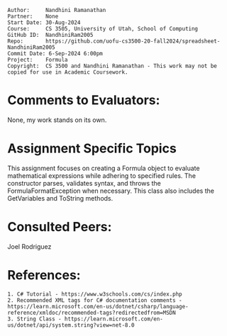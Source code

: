 ```
Author:     Nandhini Ramanathan
Partner:    None
Start Date: 30-Aug-2024
Course:     CS 3505, University of Utah, School of Computing
GitHub ID:  NandhiniRam2005
Repo:       https://github.com/uofu-cs3500-20-fall2024/spreadsheet-NandhiniRam2005
Commit Date: 6-Sep-2024 6:00pm
Project:    Formula
Copyright:  CS 3500 and Nandhini Ramanathan - This work may not be copied for use in Academic Coursework.
```

# Comments to Evaluators:

None, my work stands on its own.

# Assignment Specific Topics
This assignment focuses on creating a Formula object to evaluate mathematical expressions 
while adhering to specified rules. The constructor parses, validates syntax, and throws the 
FormulaFormatException when necessary. This class also includes the GetVariables and ToString methods.

# Consulted Peers:

Joel Rodriguez

# References:

    1. C# Tutorial - https://www.w3schools.com/cs/index.php
    2. Recommended XML tags for C# documentation comments - https://learn.microsoft.com/en-us/dotnet/csharp/language-reference/xmldoc/recommended-tags?redirectedfrom=MSDN
    3. String Class - https://learn.microsoft.com/en-us/dotnet/api/system.string?view=net-8.0

